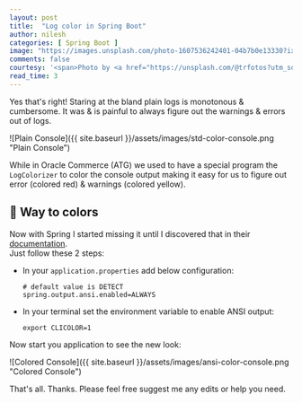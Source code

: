 ```yaml
---
layout: post
title:  "Log color in Spring Boot"
author: nilesh
categories: [ Spring Boot ]
image: "https://images.unsplash.com/photo-1607536242401-04b7b0e13330?ixid=MnwxMjA3fDB8MHxwaG90by1wYWdlfHx8fGVufDB8fHx8&ixlib=rb-1.2.1&auto=format&fit=crop&w=1276&q=80"
comments: false
courtesy: '<span>Photo by <a href="https://unsplash.com/@trfotos?utm_source=unsplash&utm_medium=referral&utm_content=creditCopyText">Toni  Reed</a> on <a href="https://unsplash.com/s/photos/crayon?utm_source=unsplash&utm_medium=referral&utm_content=creditCopyText">Unsplash</a></span>'
read_time: 3
---
```

  
Yes that's right! Staring at the bland plain logs is monotonous & cumbersome. It was & is painful to always figure out the warnings & errors out of logs.

![Plain Console]({{ site.baseurl }}/assets/images/std-color-console.png "Plain Console")

While in Oracle Commerce (ATG) we used to have a special program the `LogColorizer` to color the console output making it easy for us to figure out error (colored red) & warnings (colored yellow).

## :rainbow: Way to colors
Now with Spring I started missing it until I discovered that in their [documentation](https://docs.spring.io/spring-boot/docs/current/reference/htmlsingle/#features.logging.console-output.color-coded).  
Just follow these 2 steps:
- In your `application.properties` add below configuration:
    ```properties
    # default value is DETECT
    spring.output.ansi.enabled=ALWAYS
    ```
- In your terminal set the environment variable to enable ANSI output:
    ```shell
    export CLICOLOR=1
    ```
  
Now start you application to see the new look:  

![Colored Console]({{ site.baseurl }}/assets/images/ansi-color-console.png "Colored Console")

That's all. Thanks. Please feel free suggest me any edits or help you need.